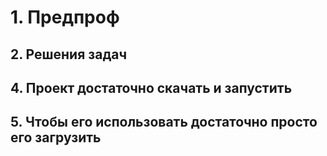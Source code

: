 # 1. Предпроф
## 2. Решения задач
## 4. Проект достаточно скачать и запустить
## 5. Чтобы его использовать достаточно просто его загрузить
